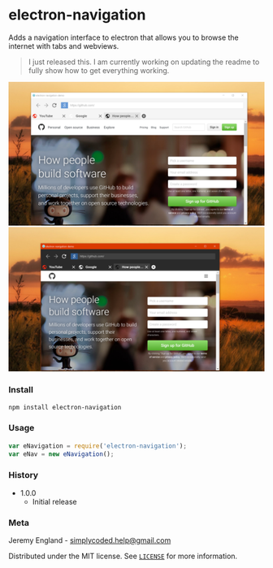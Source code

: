 # electron-navigation
Adds a navigation interface to electron that allows you to browse the internet with tabs and webviews.

> I just released this. I am currently working on updating the readme to fully show how to get everything working.

![](previews/light.PNG)
![](previews/dark.PNG)

### Install
```
npm install electron-navigation
```

### Usage
```javascript
var eNavigation = require('electron-navigation');
var eNav = new eNavigation();
```

### History
* 1.0.0
	* Initial release

### Meta

Jeremy England - [simplycoded.help@gmail.com](mailto:simplycoded.help@gmail.com)

Distributed under the MIT license. See [`LICENSE`](https://spdx.org/licenses/MIT.html) for more information.